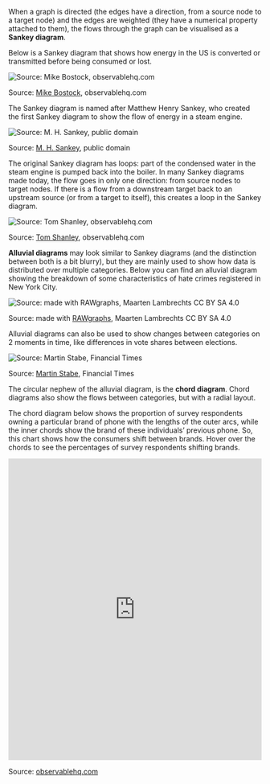 When a graph is directed (the edges have a direction, from a source node to a target node) and the edges are weighted (they have a numerical property attached to them), the flows through the graph can be visualised as a **Sankey diagram**.

Below is a Sankey diagram that shows how energy in the US is converted or transmitted before being consumed or lost.

![Source: [Mike Bostock](https://observablehq.com/@d3/sankey), observablehq.com](Visualising%20hierarchies%20and%20networks%208bba0c0b346b49f1878fd362f1b4f86c/sankey-observable.png)

Source: [Mike Bostock](https://observablehq.com/@d3/sankey), observablehq.com

The Sankey diagram is named after Matthew Henry Sankey, who created the first Sankey diagram to show the flow of energy in a steam engine.

![Source: [M. H. Sankey](https://commons.wikimedia.org/wiki/File:JIE_Sankey_V5_Fig1.png), public domain](Visualising%20hierarchies%20and%20networks%208bba0c0b346b49f1878fd362f1b4f86c/original-sankey.png)

Source: [M. H. Sankey](https://commons.wikimedia.org/wiki/File:JIE_Sankey_V5_Fig1.png), public domain

The original Sankey diagram has loops: part of the condensed water in the steam engine is pumped back into the boiler. In many Sankey diagrams made today, the flow goes in only one direction: from source nodes to target nodes. If there is a flow from a downstream target back to an upstream source (or from a target to itself), this creates a loop in the Sankey diagram.

![Source: [Tom Shanley](https://observablehq.com/@tomshanley/sankey-circular-deconstructed-part-2-manual-scaling/2), observablehq.com](Visualising%20hierarchies%20and%20networks%208bba0c0b346b49f1878fd362f1b4f86c/water-cycle-sankey.png)

Source: [Tom Shanley](https://observablehq.com/@tomshanley/sankey-circular-deconstructed-part-2-manual-scaling/2), observablehq.com

**Alluvial diagrams** may look similar to Sankey diagrams (and the distinction between both is a bit blurry), but they are mainly used to show how data is distributed over multiple categories. Below you can find an alluvial diagram showing the breakdown of some characteristics of hate crimes registered in New York City.

![Source: made with [RAWgraphs](https://app.rawgraphs.io/), Maarten Lambrechts CC BY SA 4.0](Visualising%20hierarchies%20and%20networks%208bba0c0b346b49f1878fd362f1b4f86c/alluvial-hate-crimes-ny.svg)

Source: made with [RAWgraphs](https://app.rawgraphs.io/), Maarten Lambrechts CC BY SA 4.0

Alluvial diagrams can also be used to show changes between categories on 2 moments in time, like differences in vote shares between elections.

![Source: [Martin Stabe](https://mobile.twitter.com/martinstabe/status/1518361645432590337), Financial Times](Visualising%20hierarchies%20and%20networks%208bba0c0b346b49f1878fd362f1b4f86c/ft-french-elections-alluvial.jpeg)

Source: [Martin Stabe](https://mobile.twitter.com/martinstabe/status/1518361645432590337), Financial Times

The circular nephew of the alluvial diagram, is the **chord diagram**. Chord diagrams also show the flows between categories, but with a radial layout.

The chord diagram below shows the proportion of survey respondents owning a particular brand of phone with the lengths of the outer arcs, while the inner chords show the brand of these individuals’ previous phone. So, this chart shows how the consumers shift between brands. Hover over the chords to see the percentages of survey respondents shifting brands.

<iframe src='https://observablehq.com/embed/@d3/chord-diagram?cells=chart' width='100%' height='600px' style='border: none;'></iframe>

Source: [observablehq.com](https://observablehq.com/@d3/chord-diagram)
